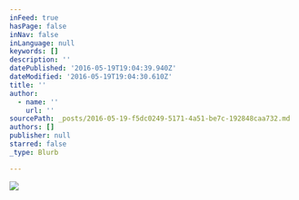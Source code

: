 ```yaml
---
inFeed: true
hasPage: false
inNav: false
inLanguage: null
keywords: []
description: ''
datePublished: '2016-05-19T19:04:39.940Z'
dateModified: '2016-05-19T19:04:30.610Z'
title: ''
author:
  - name: ''
    url: ''
sourcePath: _posts/2016-05-19-f5dc0249-5171-4a51-be7c-192848caa732.md
authors: []
publisher: null
starred: false
_type: Blurb

---
```

![](https://the-grid-user-content.s3-us-west-2.amazonaws.com/36fde26a-d290-475b-b082-5dc26d914657.jpg)